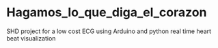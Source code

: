 # Hagamos_lo_que_diga_el_corazon
SHD project for a low cost ECG using Arduino and python real time heart beat visualization 
